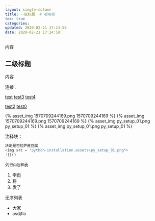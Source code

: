 ```yaml
---
layout: single-column
title: 一级标题  # 啦啦啦
toc: true
categories: 
updated: 2020-02-21 17:24:58
date: 2020-02-21 17:24:58
---
```


内容

## 二级标题

内容



连接：

 [test](/linux2/test)  [test3](/linux2/test3)  [test4](test4) 

 [test2](test2.mid)  [test0](/test0) 



{% asset_img 1570709244169.png 1570709244169 %}
{% asset_img 1570709244169.png 1570709244169 %}
{% asset_img py_setup_01.png py_setup_01 %}
{% asset_img py_setup_01.png py_setup_01 %}



注释块：

```python
决定是否拉萨酱豆腐
<img src = "python-installation.assets\py_setup_01.png">
![]()
```

列`行内注释`表

1. 李彪
2. 将
3. 发了

无序列表

- 大家
- asdjfla
